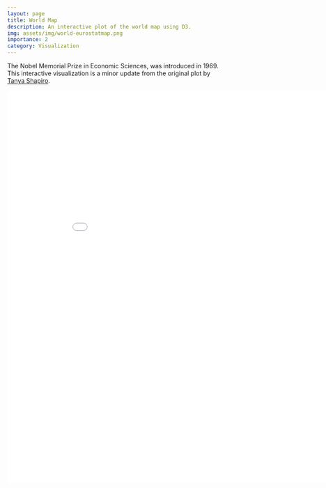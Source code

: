 ```yaml
---
layout: page
title: World Map
description: An interactive plot of the world map using D3.
img: assets/img/world-eurostatmap.png
importance: 2
category: Visualization
---
```


The Nobel Memorial Prize in Economic Sciences, was introduced in 1969. This interactive visualization is a minor update from the original plot by [Tanya Shapiro](https://twitter.com/tanya_shapiro).

<!-- {% if theme == "dark" %}
<iframe src="../../assets/apps/nobel-square-dark.html" width="800" height="600" frameBorder="0"></iframe>
{% else %}
<iframe src="../../assets/apps/nobel-square.html" width="800" height="600" frameBorder="0"></iframe>
{% endif %} -->

<!-- <iframe allowtransparency="true" style="background-color: #000000;" src="../../assets/apps/nobel-square-dark.html" width="800" height="600" frameBorder="0"></iframe> -->
<iframe src="../../assets/apps/world-eurostatmap.html" width="900" height="900" frameBorder="0"></iframe>
